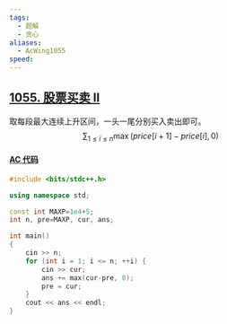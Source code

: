 ```yaml
---
tags:
  - 题解
  - 贪心
aliases:
  - AcWing1055
speed:
---
```

## [1055. 股票买卖 II](https://www.acwing.com/problem/content/1057/)

取每段最大连续上升区间，一头一尾分别买入卖出即可。
$$
\sum_{1\leq i\leq n}\max(price[i+1]-price[i], 0)
$$

#### [AC 代码](https://www.acwing.com/problem/content/submission/code_detail/36443496/)

```cpp
#include <bits/stdc++.h>

using namespace std;

const int MAXP=1e4+5;
int n, pre=MAXP, cur, ans;

int main()
{
	cin >> n;
	for (int i = 1; i <= n; ++i) {
		cin >> cur;
		ans += max(cur-pre, 0);
		pre = cur;
	}
	cout << ans << endl;
}
```